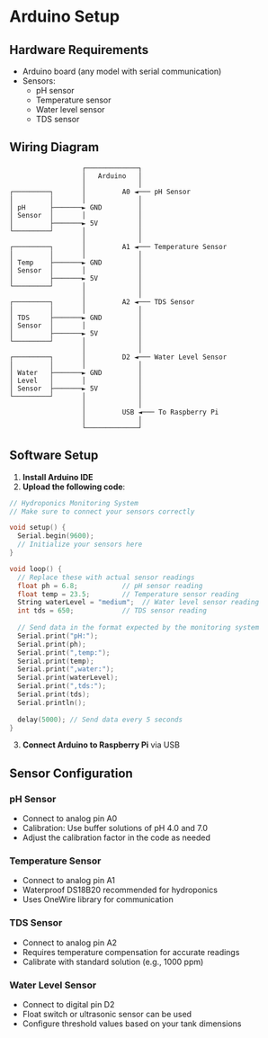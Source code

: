 
# Arduino Setup

## Hardware Requirements

- Arduino board (any model with serial communication)
- Sensors:
  - pH sensor
  - Temperature sensor
  - Water level sensor
  - TDS sensor

## Wiring Diagram

```
                  ┌─────────────┐
                  │   Arduino   │
                  │             │
┌─────────┐       │         A0 ◄─── pH Sensor
│         │       │             │
│ pH      ├───────► GND         │
│ Sensor  │       │             │
│         ├───────► 5V          │
└─────────┘       │             │
                  │             │
┌─────────┐       │         A1 ◄─── Temperature Sensor
│         │       │             │
│ Temp    ├───────► GND         │
│ Sensor  │       │             │
│         ├───────► 5V          │
└─────────┘       │             │
                  │             │
┌─────────┐       │         A2 ◄─── TDS Sensor
│         │       │             │
│ TDS     ├───────► GND         │
│ Sensor  │       │             │
│         ├───────► 5V          │
└─────────┘       │             │
                  │             │
┌─────────┐       │         D2 ◄─── Water Level Sensor
│         │       │             │
│ Water   ├───────► GND         │
│ Level   │       │             │
│ Sensor  ├───────► 5V          │
└─────────┘       │             │
                  │             │
                  │         USB ◄─── To Raspberry Pi
                  │             │
                  └─────────────┘
```

## Software Setup

1. **Install Arduino IDE**
2. **Upload the following code**:

```cpp
// Hydroponics Monitoring System
// Make sure to connect your sensors correctly

void setup() {
  Serial.begin(9600);
  // Initialize your sensors here
}

void loop() {
  // Replace these with actual sensor readings
  float ph = 6.8;           // pH sensor reading
  float temp = 23.5;        // Temperature sensor reading
  String waterLevel = "medium";  // Water level sensor reading
  int tds = 650;            // TDS sensor reading
  
  // Send data in the format expected by the monitoring system
  Serial.print("pH:");
  Serial.print(ph);
  Serial.print(",temp:");
  Serial.print(temp);
  Serial.print(",water:");
  Serial.print(waterLevel);
  Serial.print(",tds:");
  Serial.print(tds);
  Serial.println();
  
  delay(5000); // Send data every 5 seconds
}
```

3. **Connect Arduino to Raspberry Pi** via USB

## Sensor Configuration

### pH Sensor
- Connect to analog pin A0
- Calibration: Use buffer solutions of pH 4.0 and 7.0
- Adjust the calibration factor in the code as needed

### Temperature Sensor
- Connect to analog pin A1
- Waterproof DS18B20 recommended for hydroponics
- Uses OneWire library for communication

### TDS Sensor
- Connect to analog pin A2
- Requires temperature compensation for accurate readings
- Calibrate with standard solution (e.g., 1000 ppm)

### Water Level Sensor
- Connect to digital pin D2
- Float switch or ultrasonic sensor can be used
- Configure threshold values based on your tank dimensions

